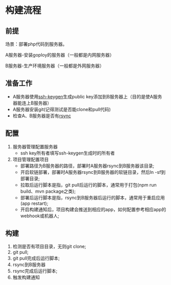 # 构建流程

## 前提

场景：部署php代码到服务器。

A服务器-安装goploy的服务器（一般都是内网服务器）

B服务器-生产环境服务器（一般都是外网服务器）


## 准备工作

* A服务器使用[ssh-keygen](https://www.jianshu.com/p/dd053c18e5ee)生成public key添加到B服务器上（目的是使A服务器能连上B服务器）
* A服务器安装git(记得测试是否能clone和pull代码)
* 检查A、B服务器是否有[rsync](http://www.ruanyifeng.com/blog/2020/08/rsync.html)

## 配置

1. 服务器管理配置服务器
    - ssh key所有者填写ssh-keygen生成时的所有者
2. 项目管理配置项目
    - 部署路径为B服务器的路径，部署时A服务器rsync到B服务器该目录;
    - 开启软链部署，部署时A服务器rsync到B服务器的软链目录，然后ln -sf到部署目录;
    - 拉取后运行脚本是指，git pull后运行的脚本，通常用于打包(npm run build、mvn package之类);
    - 部署后运行脚本是指，rsync到B服务器后运行的脚本，通常用于重启应用(app restart);
    - 开启构建通知后，项目构建会推送到相应的app，如何配置参考相应app的webhook或机器人;
    
## 构建

1. 检测是否有项目目录，无则git clone;
2. git pull;
3. git pull完成后运行脚本;
4. rsync到B服务器
5. rsync完成后运行脚本;
6. 触发构建通知    